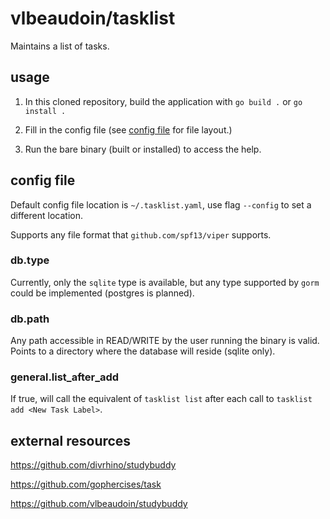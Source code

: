 # vlbeaudoin/tasklist

Maintains a list of tasks.

## usage

1. In this cloned repository, build the application with `go build .` or `go install .`

2. Fill in the config file (see [config file](#config-file) for file layout.)

3. Run the bare binary (built or installed) to access the help.

## config file

Default config file location is `~/.tasklist.yaml`, use flag `--config` to set a different location.

Supports any file format that `github.com/spf13/viper` supports.

### db.type

Currently, only the `sqlite` type is available, but any type supported by `gorm` could be implemented (postgres is planned).

### db.path

Any path accessible in READ/WRITE by the user running the binary is valid. Points to a directory where the database will reside (sqlite only).

### general.list_after_add

If true, will call the equivalent of `tasklist list` after each call to `tasklist add <New Task Label>`.

## external resources

https://github.com/divrhino/studybuddy

https://github.com/gophercises/task

https://github.com/vlbeaudoin/studybuddy
